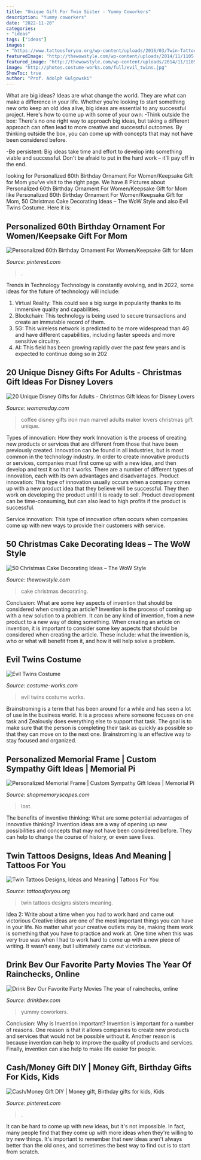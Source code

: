 ```yaml
---
title: "Unique Gift For Twin Sister - Yummy Coworkers"
description: "Yummy coworkers"
date: "2022-11-20"
categories:
- "ideas"
tags: ["ideas"]
images:
- "https://www.tattoosforyou.org/wp-content/uploads/2016/03/Twin-Tattoos-for-Sisters.jpg"
featuredImage: "http://thewowstyle.com/wp-content/uploads/2014/11/1105.jpg"
featured_image: "http://thewowstyle.com/wp-content/uploads/2014/11/1105.jpg"
image: "http://photos.costume-works.com/full/evil_twins.jpg"
ShowToc: true
author: "Prof. Adolph Gulgowski"
---
```



What are big ideas?
Ideas are what change the world. They are what can make a difference in your life. Whether you're looking to start something new orto keep an old idea alive, big ideas are essential to any successful project. Here's how to come up with some of your own: 
-Think outside the box: There's no one right way to approach big ideas, but taking a different approach can often lead to more creative and successful outcomes. By thinking outside the box, you can come up with concepts that may not have been considered before. 

-Be persistent: Big ideas take time and effort to develop into something viable and successful. Don't be afraid to put in the hard work – it'll pay off in the end.

	

		
looking for Personalized 60th Birthday Ornament For Women/Keepsake Gift for Mom you've visit to the right page. We have 8 Pictures about Personalized 60th Birthday Ornament For Women/Keepsake Gift for Mom like Personalized 60th Birthday Ornament For Women/Keepsake Gift for Mom, 50 Christmas Cake Decorating Ideas – The WoW Style and also Evil Twins Costume. Here it is:
		
    
## Personalized 60th Birthday Ornament For Women/Keepsake Gift For Mom

<img loading=lazy src="https://i.pinimg.com/736x/ae/e7/26/aee726014026088241f0afedb023f4a8.jpg" onerror="this.onerror=null;this.src='https://tse4.mm.bing.net/th?id=OIP.3L6FU6ZTkgpqSTWEt9RYJAHaJ4&amp;pid=15.1';" alt="Personalized 60th Birthday Ornament For Women/Keepsake Gift for Mom">

_Source: pinterest.com_

>. 

	

Trends in Technology
Technology is constantly evolving, and in 2022, some ideas for the future of technology will include: 
1. Virtual Reality: This could see a big surge in popularity thanks to its immersive quality and capabilities. 
2. Blockchain: This technology is being used to secure transactions and create an immutable record of them. 
3. 5G: This wireless network is predicted to be more widespread than 4G and have different capabilities, including faster speeds and more sensitive circuitry. 
4. AI: This field has been growing rapidly over the past few years and is expected to continue doing so in 202
    
## 20 Unique Disney Gifts For Adults - Christmas Gift Ideas For Disney Lovers

<img loading=lazy src="https://hips.hearstapps.com/hmg-prod.s3.amazonaws.com/images/81ipdm-6phl-sl1500-1540254764.jpg?crop=0.6666666666666666xw:1xh;center,top&amp;resize=480:*" onerror="this.onerror=null;this.src='https://tse4.mm.bing.net/th?id=OIP.eiapEO_jTH4tGgh0n4s3swHaLH&amp;pid=15.1';" alt="20 Unique Disney Gifts for Adults - Christmas Gift Ideas for Disney Lovers">

_Source: womansday.com_

>coffee disney gifts iron man marvel adults maker lovers christmas gift unique. 

	

Types of innovation: How they work
Innovation is the process of creating new products or services that are different from those that have been previously created. Innovation can be found in all industries, but is most common in the technology industry. In order to create innovative products or services, companies must first come up with a new idea, and then develop and test it so that it works. There are a number of different types of innovation, each with its own advantages and disadvantages. 
Product innovation: This type of innovation usually occurs when a company comes up with a new product idea that they believe will be successful. They then work on developing the product until it is ready to sell. Product development can be time-consuming, but can also lead to high profits if the product is successful. 

Service innovation: This type of innovation often occurs when companies come up with new ways to provide their customers with service.

    
## 50 Christmas Cake Decorating Ideas – The WoW Style

<img loading=lazy src="http://thewowstyle.com/wp-content/uploads/2014/11/1105.jpg" onerror="this.onerror=null;this.src='https://tse3.mm.bing.net/th?id=OIP.yD6-6g9TJ0ryHAZblOzoMwHaJ6&amp;pid=15.1';" alt="50 Christmas Cake Decorating Ideas – The WoW Style">

_Source: thewowstyle.com_

>cake christmas decorating. 

	

Conclusion: What are some key aspects of invention that should be considered when creating an article?
Invention is the process of coming up with a new solution to a problem. It can be any kind of invention, from a new product to a new way of doing something. When creating an article on invention, it is important to consider some key aspects that should be considered when creating the article. These include: what the invention is, who or what will benefit from it, and how it will help solve a problem.

    
## Evil Twins Costume

<img loading=lazy src="http://photos.costume-works.com/full/evil_twins.jpg" onerror="this.onerror=null;this.src='https://tse2.mm.bing.net/th?id=OIP.7UL1uZSZIAu8VMTFsthUSwHaMI&amp;pid=15.1';" alt="Evil Twins Costume">

_Source: costume-works.com_

>evil twins costume works. 

	

Brainstroming is a term that has been around for a while and has seen a lot of use in the business world. It is a process where someone focuses on one task and Zealously does everything else to support that task. The goal is to make sure that the person is completing their task as quickly as possible so that they can move on to the next one. Brainstroming is an effective way to stay focused and organized.

    
## Personalized Memorial Frame | Custom Sympathy Gift Ideas | Memorial Pi

<img loading=lazy src="https://cdn.shopify.com/s/files/1/0074/2110/0096/products/il_fullxfull.1400565349_zcxy_1024x1024@2x.jpg?v=1613031968" onerror="this.onerror=null;this.src='https://tse4.mm.bing.net/th?id=OIP.YJumxupytz13hVmUojH6kQHaH0&amp;pid=15.1';" alt="Personalized Memorial Frame | Custom Sympathy Gift Ideas | Memorial Pi">

_Source: shopmemoryscapes.com_

>lost. 

	

The benefits of inventive thinking: What are some potential advantages of innovative thinking?
Invention ideas are a way of opening up new possibilities and concepts that may not have been considered before. They can help to change the course of history, or even save lives.

    
## Twin Tattoos Designs, Ideas And Meaning | Tattoos For You

<img loading=lazy src="https://www.tattoosforyou.org/wp-content/uploads/2016/03/Twin-Tattoos-for-Sisters.jpg" onerror="this.onerror=null;this.src='https://tse1.mm.bing.net/th?id=OIP.pU9iDPdcebHQTuJfEel2_QHaJ4&amp;pid=15.1';" alt="Twin Tattoos Designs, Ideas and Meaning | Tattoos For You">

_Source: tattoosforyou.org_

>twin tattoos designs sisters meaning. 

	

Idea 2: Write about a time when you had to work hard and came out victorious
Creative ideas are one of the most important things you can have in your life. No matter what your creative outlets may be, making them work is something that you have to practice and work at. One time when this was very true was when I had to work hard to come up with a new piece of writing. It wasn't easy, but I ultimately came out victorious.

    
## Drink Bev Our Favorite Party Movies The Year Of Rainchecks, Online

<img loading=lazy src="https://cdn.shopify.com/s/files/1/3001/0772/articles/1F1A5743EDITED_1200x1200.jpg?v=1626520131" onerror="this.onerror=null;this.src='https://tse1.mm.bing.net/th?id=OIP.3PiOHHIh7BtVRnaEM0kkLAHaE8&amp;pid=15.1';" alt="Drink Bev Our Favorite Party Movies The year of rainchecks, online">

_Source: drinkbev.com_

>yummy coworkers. 

	

Conclusion: Why is Invention important?
Invention is important for a number of reasons. One reason is that it allows companies to create new products and services that would not be possible without it. Another reason is because invention can help to improve the quality of products and services. Finally, invention can also help to make life easier for people.

    
## Cash/Money Gift DIY | Money Gift, Birthday Gifts For Kids, Kids

<img loading=lazy src="https://i.pinimg.com/736x/35/1e/c2/351ec24c01e3232a0fccf49e51619c7e.jpg" onerror="this.onerror=null;this.src='https://tse4.mm.bing.net/th?id=OIP.GbAcNrCokFnQY_2X9dXD1AHaJ3&amp;pid=15.1';" alt="Cash/Money Gift DIY | Money gift, Birthday gifts for kids, Kids">

_Source: pinterest.com_

>. 

	

It can be hard to come up with new ideas, but it's not impossible. In fact, many people find that they come up with more ideas when they're willing to try new things. It's important to remember that new ideas aren't always better than the old ones, and sometimes the best way to find out is to start from scratch.

